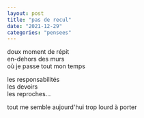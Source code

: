 ```yaml
---
layout: post
title: "pas de recul"
date: "2021-12-29"
categories: "pensees"
---
```


doux moment de répit  
en-dehors des murs  
où je passe tout mon temps  

les responsabilités  
les devoirs  
les reproches...  

tout me semble aujourd'hui trop lourd à porter
